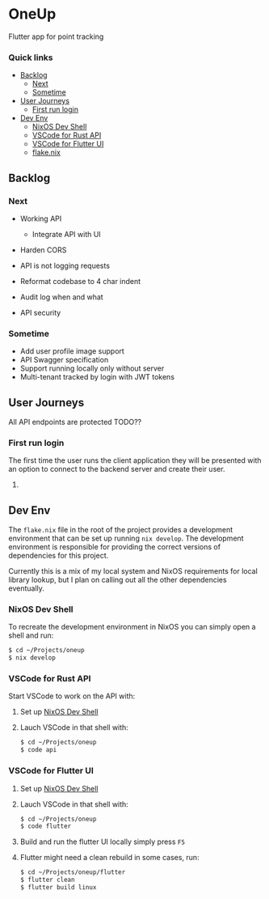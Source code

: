 # OneUp

Flutter app for point tracking

### Quick links
* [Backlog](#backlog)
  * [Next](#next)
  * [Sometime](#sometime)
* [User Journeys](#user-journeys)
  * [First run login](#first-run-login)
* [Dev Env](#dev-env)
  * [NixOS Dev Shell](#-nixos-dev-shell)
  * [VSCode for Rust API](#vscode-for-rust-api)
  * [VSCode for Flutter UI](#vscode-for-flutter-ui)
  * [flake.nix](#flake-nix)

## Backlog

### Next
* Working API
  * Integrate API with UI

* Harden CORS
* API is not logging requests
* Reformat codebase to 4 char indent
* Audit log when and what
* API security

### Sometime
* Add user profile image support
* API Swagger specification
* Support running locally only without server
* Multi-tenant tracked by login with JWT tokens

## User Journeys
All API endpoints are protected TODO??

### First run login
The first time the user runs the client application they will be presented with an option to connect 
to the backend server and create their user.

1. 

## Dev Env
The `flake.nix` file in the root of the project provides a development environment that can be set up 
running `nix develop`. The development environment is responsible for providing the correct versions 
of dependencies for this project.

Currently this is a mix of my local system and NixOS requirements for local library lookup, but I 
plan on calling out all the other dependencies eventually.

### NixOS Dev Shell
To recreate the development environment in NixOS you can simply open a shell and run:
```bash
$ cd ~/Projects/oneup
$ nix develop
```

### VSCode for Rust API
Start VSCode to work on the API with:

1. Set up [NixOS Dev Shell](#nixos-dev-shell)

2. Lauch VSCode in that shell with:
   ```bash
   $ cd ~/Projects/oneup
   $ code api
   ```

### VSCode for Flutter UI

1. Set up [NixOS Dev Shell](#nixos-dev-shell)

2. Lauch VSCode in that shell with:
   ```bash
   $ cd ~/Projects/oneup
   $ code flutter
   ```

2. Build and run the flutter UI locally simply press `F5`

3. Flutter might need a clean rebuild in some cases, run:
   ```bash
   $ cd ~/Projects/oneup/flutter
   $ flutter clean
   $ flutter build linux
   ```
